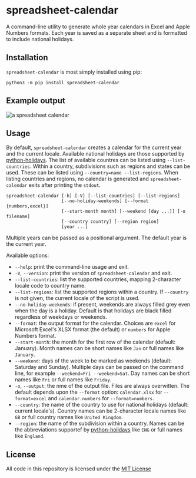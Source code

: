 # spreadsheet-calendar

A command-line utility to generate whole year calendars in Excel and Apple Numbers formats. Each year is saved as a separate sheet and is formatted to include national holidays.

## Installation

`spreadsheet-calendar` is most simply installed using pip:

``` text
python3 -m pip install spreadsheet-calendar
```

## Example output

![a spreadsheet calendar](https://github.com/masaccio/spreadsheet-calendar/blob/main/docs/calendar.jpg?raw=True "Example Calendar")

## Usage

By default, `spreadsheet-calendar` creates a calendar for the current year and the current locale. Available national holidays are those supported by [python-holidays](https://pypi.org/project/holidays/). The list of available countres can be listed using `--list-countries`. Within a country, subdivisions such as regions and states can be used. These can be listed using `--country=name --list-regions`. When listing countries and regions, no calendar is generated and `spreadsheet-calendar` exits after printing the `stdout`.

``` text
spreadsheet-calendar [-h] [-V] [--list-countries] [--list-regions]
                     [--no-holiday-weekends] [--format {numbers,excel}]
                     [--start-month month] [--weekend [day ...]] [-o filename]
                     [--country country] [--region region]
                     [year ...]
```

Multiple years can be passed as a positional argument. The default year is the current year.

Available options:

* `--help`: print the command-line usage and exit.
* `-V`, `--version`: print the version of `spreadsheet-calendar` and exit.
* `--list-countries`: list the supported countries, mapping 2-character locale code to country name.
* `--list-regions`: list the supported regions within a country. If `--country` is not given, the current locale of the script is used.
* `--no-holiday-weekends`: if present, weekends are always filled grey even when the day is a holiday. Default is that holidays are black filled regardless of weekdays or weekends.
* `--format`: the output format for the calendar. Choices are `excel` for Microsoft Excel's XLSX format (the default) or `numbers` for Apple Numbers format.
* `--start-month`: the month for the first row of the calendar (default: January). Month names can be short names like `Jan` or full names like `January`.
* `--weekend`: days of the week to be marked as weekends (default: Saturday and Sunday). Multiple days can be passed on the command line, for example `--weekend=Fri --weekend=Sat`. Day names can be short names like `Fri` or full names like `Friday`.
* `-o`, `--output`: the nme of the output file. Files are always overwitten. The default depends upon the `--format` option: `calendar.xlsx` for `--format=excel` and `calendar.numbers` for `--format=numbers`.
* `--country`: the name of the country to use for national holidays (default: current locale's). Country names can be 2-character locale names like `GB` or full country names like `United Kingdom`.
* `--region`: the name of the subdivision within a country. Names can be the abbreviations supportef by [python-holidays](https://pypi.org/project/holidays/) like `ENG` or full names like `England`.

## License

All code in this repository is licensed under the [MIT License](https://github.com/masaccio/numbers-calendar/blob/master/LICENSE)
